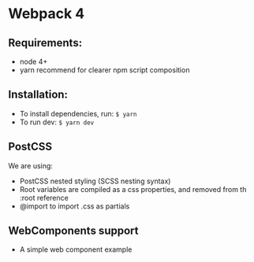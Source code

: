 # Webpack 4

## Requirements:

- node 4+
- yarn recommend for clearer npm script composition

## Installation:

- To install dependencies, run:  `$ yarn`
- To run dev: `$ yarn dev`

## PostCSS
We are using:
- PostCSS nested styling (SCSS nesting syntax)
- Root variables are compiled as a css properties, and removed from th :root reference
- @import to import .css as partials


## WebComponents support
- A simple web component example
